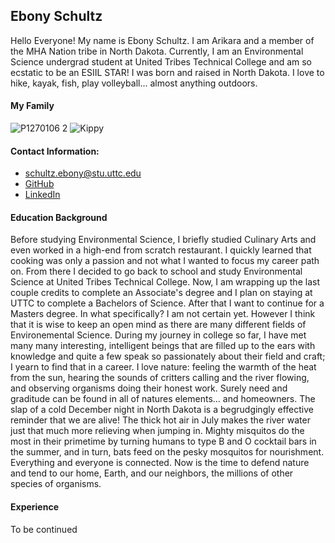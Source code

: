 ## Ebony Schultz
Hello Everyone! My name is Ebony Schultz. I am Arikara and a member of the MHA Nation tribe in North Dakota. Currently, I am an Environmental Science undergrad student at United Tribes Technical College and am so ecstatic to be an ESIIL STAR! I was born and raised in North Dakota. I love to hike, kayak, fish, play volleyball... almost anything outdoors. 


#### My Family
![P1270106 2](https://github.com/ESchultz2024/ESchultz2024.github.io/assets/166164323/98126f62-c6ae-4cb0-8ad6-93ea152216db)
![Kippy](img/IMG_0697.jpg)


#### Contact Information:
+ schultz.ebony@stu.uttc.edu
+ [GitHub](https://github.com/ESchultz2024/ESchultz2024.github.io)
+ [LinkedIn](https://www.linkedin.com/in/ebony-schultz-847b10304?lipi=urn%3Ali%3Apage%3Ad_flagship3_profile_view_base_contact_details%3B8U%2BE9DBYTE%2B4lAhE%2FZkEOA%3D%3D)

#### Education Background
Before studying Environmental Science, I briefly studied Culinary Arts and even worked in a high-end from scratch restaurant. I quickly learned that cooking was only a passion and not what I wanted to focus my career path on. From there I decided to go back to school and study Environmental Science at United Tribes Technical College. Now, I am wrapping up the last couple credits to complete an Associate's degree and I plan on staying at UTTC to complete a Bachelors of Science. After that I want to continue for a Masters degree. In what specifically? I am not certain yet. However I think that it is wise to keep an open mind as there are many different fields of Environemental Science.
  During my journey in college so far, I have met many many interesting, intelligent beings that are filled up to the ears with knowledge and quite a few speak so passionately about their field and craft; I yearn to find that in a career. I love nature: feeling the warmth of the heat from the sun, hearing the sounds of critters calling and the river flowing, and observing organisms doing their honest work. Surely need and graditude can be found in all of natures elements... and homeowners. The slap of a cold December night in North Dakota is a begrudgingly effective reminder that we are alive! The thick hot air in July makes the river water just that much more relieving when jumping in. Mighty misquitos do the most in their primetime by turning humans to type B and O cocktail bars in the summer, and in turn, bats feed on the pesky mosquitos for nourishment. Everything and everyone is connected. Now is the time to defend nature and tend to our home, Earth, and our neighbors, the millions of other species of organisms.
  
#### Experience
To be continued
